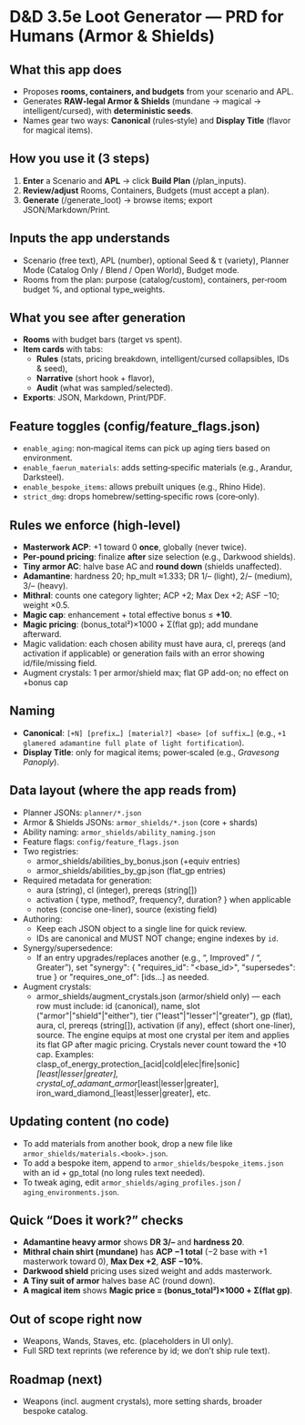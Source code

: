 # D&D 3.5e Loot Generator — PRD for Humans (Armor & Shields)

## What this app does
- Proposes **rooms, containers, and budgets** from your scenario and APL.
- Generates **RAW‑legal Armor & Shields** (mundane → magical → intelligent/cursed), with **deterministic seeds**.
- Names gear two ways: **Canonical** (rules‑style) and **Display Title** (flavor for magical items).

## How you use it (3 steps)
1. **Enter** a Scenario and **APL** → click **Build Plan** (/plan_inputs).  
2. **Review/adjust** Rooms, Containers, Budgets (must accept a plan).  
3. **Generate** (/generate_loot) → browse items; export JSON/Markdown/Print.

## Inputs the app understands
- Scenario (free text), APL (number), optional Seed & τ (variety), Planner Mode (Catalog Only / Blend / Open World), Budget mode.
- Rooms from the plan: purpose (catalog/custom), containers, per‑room budget %, and optional type_weights.

## What you see after generation
- **Rooms** with budget bars (target vs spent).  
- **Item cards** with tabs: 
  - **Rules** (stats, pricing breakdown, intelligent/cursed collapsibles, IDs & seed), 
  - **Narrative** (short hook + flavor), 
  - **Audit** (what was sampled/selected).  
- **Exports**: JSON, Markdown, Print/PDF.

## Feature toggles (config/feature_flags.json)
- `enable_aging`: non‑magical items can pick up aging tiers based on environment.  
- `enable_faerun_materials`: adds setting‑specific materials (e.g., Arandur, Darksteel).  
- `enable_bespoke_items`: allows prebuilt uniques (e.g., Rhino Hide).  
- `strict_dmg`: drops homebrew/setting‑specific rows (core‑only).

## Rules we enforce (high‑level)
- **Masterwork ACP**: +1 toward 0 **once**, globally (never twice).
- **Per‑pound pricing**: finalize **after** size selection (e.g., Darkwood shields).  
- **Tiny armor AC**: halve base AC and **round down** (shields unaffected).  
- **Adamantine**: hardness 20; hp_mult ≈1.333; DR 1/– (light), 2/– (medium), 3/– (heavy).  
- **Mithral**: counts one category lighter; ACP +2; Max Dex +2; ASF −10; weight ×0.5.  
- **Magic cap**: enhancement + total effective bonus ≤ **+10**.  
- **Magic pricing**: (bonus_total²)×1000 + Σ(flat gp); add mundane afterward.
- Magic validation: each chosen ability must have aura, cl, prereqs (and activation if applicable) or generation fails with an error showing id/file/missing field.
- Augment crystals: 1 per armor/shield max; flat GP add-on; no effect on +bonus cap

## Naming
- **Canonical**: `[+N] [prefix…] [material?] <base> [of suffix…]` (e.g., `+1 glamered adamantine full plate of light fortification`).  
- **Display Title**: only for magical items; power‑scaled (e.g., *Gravesong Panoply*).

## Data layout (where the app reads from)
- Planner JSONs: `planner/*.json`  
- Armor & Shields JSONs: `armor_shields/*.json` (core + shards)  
- Ability naming: `armor_shields/ability_naming.json`  
- Feature flags: `config/feature_flags.json`
- Two registries:
  - armor_shields/abilities_by_bonus.json  (+equiv entries)
  - armor_shields/abilities_by_gp.json     (flat_gp entries)
- Required metadata for generation:
  - aura (string), cl (integer), prereqs (string[])
  - activation { type, method?, frequency?, duration? } when applicable
  - notes (concise one-liner), source (existing field)
- Authoring:
  - Keep each JSON object to a single line for quick review.
  - IDs are canonical and MUST NOT change; engine indexes by `id`.
- Synergy/supersedence:
  - If an entry upgrades/replaces another (e.g., “, Improved” / “, Greater”), set
    "synergy": { "requires_id": "<base_id>", "supersedes": true } or
    "requires_one_of": [ids...] as needed.
- Augment crystals:
  -   armor_shields/augment_crystals.json (armor/shield only) — each row must include:
id (canonical), name, slot ("armor"|"shield"|"either"), tier ("least"|"lesser"|"greater"), gp (flat), aura, cl, prereqs (string[]), activation (if any), effect (short one-liner), source. The engine equips at most one crystal per item and applies its flat GP after magic pricing. Crystals never count toward the +10 cap.
Examples: clasp_of_energy_protection_[acid|cold|elec|fire|sonic]_[least|lesser|greater], crystal_of_adamant_armor_[least|lesser|greater], iron_ward_diamond_[least|lesser|greater], etc.


## Updating content (no code)
- To add materials from another book, drop a new file like `armor_shields/materials.<book>.json`.  
- To add a bespoke item, append to `armor_shields/bespoke_items.json` with an id + gp_total (no long rules text needed).  
- To tweak aging, edit `armor_shields/aging_profiles.json` / `aging_environments.json`.

## Quick “Does it work?” checks
- **Adamantine heavy armor** shows **DR 3/–** and **hardness 20**.  
- **Mithral chain shirt (mundane)** has **ACP −1 total** (−2 base with +1 masterwork toward 0), **Max Dex +2**, **ASF −10%**.  
- **Darkwood shield** pricing uses sized weight and adds masterwork.  
- **A Tiny suit of armor** halves base AC (round down).  
- **A magical item** shows **Magic price = (bonus_total²)×1000 + Σ(flat gp)**.

## Out of scope right now
- Weapons, Wands, Staves, etc. (placeholders in UI only).  
- Full SRD text reprints (we reference by id; we don’t ship rule text).

## Roadmap (next)
- Weapons (incl. augment crystals), more setting shards, broader bespoke catalog.
